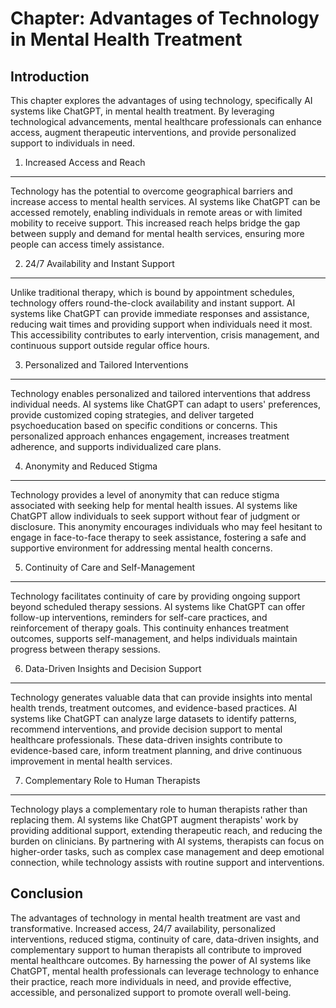 Chapter: Advantages of Technology in Mental Health Treatment
============================================================

Introduction
------------

This chapter explores the advantages of using technology, specifically AI systems like ChatGPT, in mental health treatment. By leveraging technological advancements, mental healthcare professionals can enhance access, augment therapeutic interventions, and provide personalized support to individuals in need.

1. Increased Access and Reach
-----------------------------

Technology has the potential to overcome geographical barriers and increase access to mental health services. AI systems like ChatGPT can be accessed remotely, enabling individuals in remote areas or with limited mobility to receive support. This increased reach helps bridge the gap between supply and demand for mental health services, ensuring more people can access timely assistance.

2. 24/7 Availability and Instant Support
----------------------------------------

Unlike traditional therapy, which is bound by appointment schedules, technology offers round-the-clock availability and instant support. AI systems like ChatGPT can provide immediate responses and assistance, reducing wait times and providing support when individuals need it most. This accessibility contributes to early intervention, crisis management, and continuous support outside regular office hours.

3. Personalized and Tailored Interventions
------------------------------------------

Technology enables personalized and tailored interventions that address individual needs. AI systems like ChatGPT can adapt to users' preferences, provide customized coping strategies, and deliver targeted psychoeducation based on specific conditions or concerns. This personalized approach enhances engagement, increases treatment adherence, and supports individualized care plans.

4. Anonymity and Reduced Stigma
-------------------------------

Technology provides a level of anonymity that can reduce stigma associated with seeking help for mental health issues. AI systems like ChatGPT allow individuals to seek support without fear of judgment or disclosure. This anonymity encourages individuals who may feel hesitant to engage in face-to-face therapy to seek assistance, fostering a safe and supportive environment for addressing mental health concerns.

5. Continuity of Care and Self-Management
-----------------------------------------

Technology facilitates continuity of care by providing ongoing support beyond scheduled therapy sessions. AI systems like ChatGPT can offer follow-up interventions, reminders for self-care practices, and reinforcement of therapy goals. This continuity enhances treatment outcomes, supports self-management, and helps individuals maintain progress between therapy sessions.

6. Data-Driven Insights and Decision Support
--------------------------------------------

Technology generates valuable data that can provide insights into mental health trends, treatment outcomes, and evidence-based practices. AI systems like ChatGPT can analyze large datasets to identify patterns, recommend interventions, and provide decision support to mental healthcare professionals. These data-driven insights contribute to evidence-based care, inform treatment planning, and drive continuous improvement in mental health services.

7. Complementary Role to Human Therapists
-----------------------------------------

Technology plays a complementary role to human therapists rather than replacing them. AI systems like ChatGPT augment therapists' work by providing additional support, extending therapeutic reach, and reducing the burden on clinicians. By partnering with AI systems, therapists can focus on higher-order tasks, such as complex case management and deep emotional connection, while technology assists with routine support and interventions.

Conclusion
----------

The advantages of technology in mental health treatment are vast and transformative. Increased access, 24/7 availability, personalized interventions, reduced stigma, continuity of care, data-driven insights, and complementary support to human therapists all contribute to improved mental healthcare outcomes. By harnessing the power of AI systems like ChatGPT, mental health professionals can leverage technology to enhance their practice, reach more individuals in need, and provide effective, accessible, and personalized support to promote overall well-being.
